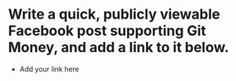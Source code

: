 # Write a quick, publicly viewable Facebook post supporting Git Money, and add a link to it below.

- Add your link here
